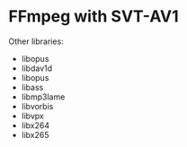 FFmpeg with SVT-AV1
===================

Other libraries:

- libopus
- libdav1d
- libopus
- libass
- libmp3lame
- libvorbis
- libvpx
- libx264
- libx265
